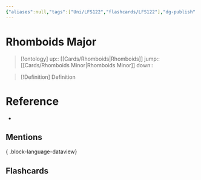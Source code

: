 ```yaml
---
{"aliases":null,"tags":["Uni/LFS122","flashcards/LFS122"],"dg-publish":true,"permalink":"/cards/rhomboids-major/","dgPassFrontmatter":true}
---
```


# Rhomboids Major

> [!ontology]
> up:: [[Cards/Rhomboids\|Rhomboids]]
> jump:: [[Cards/Rhomboids Minor\|Rhomboids Minor]]
> down:: 

> [!Definition] Definition

# Reference

- 

## Mentions


{ .block-language-dataview}

## Flashcards